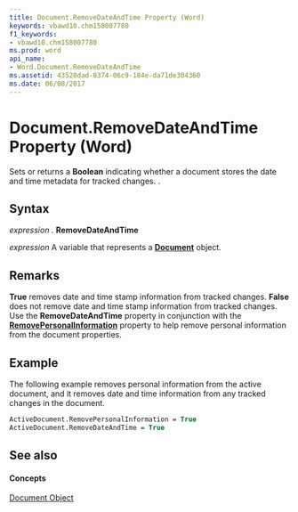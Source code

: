 ```yaml
---
title: Document.RemoveDateAndTime Property (Word)
keywords: vbawd10.chm158007780
f1_keywords:
- vbawd10.chm158007780
ms.prod: word
api_name:
- Word.Document.RemoveDateAndTime
ms.assetid: 43520dad-0374-06c9-184e-da71de304360
ms.date: 06/08/2017
---
```



# Document.RemoveDateAndTime Property (Word)

Sets or returns a  **Boolean** indicating whether a document stores the date and time metadata for tracked changes. .


## Syntax

 _expression_ . **RemoveDateAndTime**

 _expression_ A variable that represents a **[Document](Word.Document.md)** object.


## Remarks

 **True** removes date and time stamp information from tracked changes. **False** does not remove date and time stamp information from tracked changes. Use the **RemoveDateAndTime** property in conjunction with the **[RemovePersonalInformation](Word.Document.RemovePersonalInformation.md)** property to help remove personal information from the document properties.


## Example

The following example removes personal information from the active document, and it removes date and time information from any tracked changes in the document.


```vb
ActiveDocument.RemovePersonalInformation = True 
ActiveDocument.RemoveDateAndTime = True
```


## See also


#### Concepts


[Document Object](Word.Document.md)

